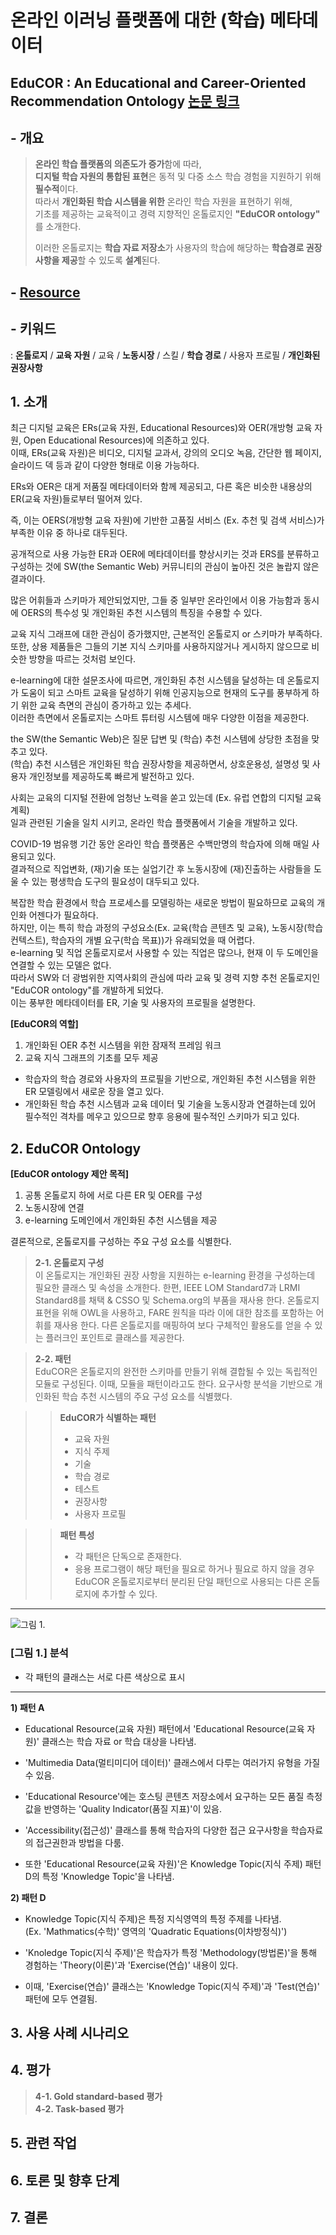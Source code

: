 # 온라인 이러닝 플랫폼에 대한 (학습) 메타데이터

## EduCOR : An Educational and Career-Oriented Recommendation Ontology **[논문 링크](https://arxiv.org/abs/2107.05522)**

## - 개요
> **온라인 학습 플랫폼의 의존도가 증가**함에 따라,   
> **디지털 학습 자원의 통합된 표현**은 동적 및 다중 소스 학습 경험을 지원하기 위해 **필수적**이다.   
> 따라서 **개인화된 학습 시스템을 위한** 온라인 학습 자원을 표현하기 위해,   
> 기초를 제공하는 교육적이고 경력 지향적인 온톨로지인 **"EduCOR ontology"** 를 소개한다.
>   
> 이러한 온톨로지는 **학습 자료 저장소**가 사용자의 학습에 해당하는 **학습경로 권장사항을 제공**할 수 있도록 **설계**된다.

## - [Resource](https://tibonto.github.io/educor/)
## - 키워드
: **온톨로지** / **교육 자원** / 교육 / **노동시장** / 스킬 / **학습 경로** / 사용자 프로필 / **개인화된 권장사항**

## 1. 소개
최근 디지털 교육은 ERs(교육 자원, Educational Resources)와 OER(개방형 교육 자원, Open Educational Resources)에 의존하고 있다.   
이때, ERs(교육 자원)은 비디오, 디지털 교과서, 강의의 오디오 녹음, 간단한 웹 페이지, 슬라이드 덱 등과 같이 다양한 형태로 이용 가능하다.   

ERs와 OER은 대게 저품질 메타데이터와 함께 제공되고, 다른 혹은 비슷한 내용상의 ER(교육 자원)들로부터 떨어져 있다.   

즉, 이는 OERS(개방형 교육 자원)에 기반한 고품질 서비스 (Ex. 추천 및 검색 서비스)가 부족한 이유 중 하나로 대두된다.   

공개적으로 사용 가능한 ER과 OER에 메타데이터를 향상시키는 것과 ERS를 분류하고 구성하는 것에 SW(the Semantic Web) 커뮤니티의 관심이 높아진 것은 놀랍지 않은 결과이다.   

많은 어휘들과 스키마가 제안되었지만, 그들 중 일부만 온라인에서 이용 가능함과 동시에 OERS의 특수성 및 개인화된 추천 시스템의 특징을 수용할 수 있다.   

교육 지식 그래프에 대한 관심이 증가했지만, 근본적인 온톨로지 or 스키마가 부족하다.   
또한, 상용 제품들은 그들의 기본 지식 스키마를 사용하지않거나 게시하지 않으므로 비슷한 방향을 따르는 것처럼 보인다. 

e-learning에 대한 설문조사에 따르면, 개인화된 추천 시스템을 달성하는 데 온톨로지가 도움이 되고
스마트 교육을 달성하기 위해 인공지능으로 현재의 도구를 풍부하게 하기 위한 교육 측면의 관심이 증가하고 있는 추세다.   
이러한 측면에서 온톨로지는 스마트 튜터링 시스템에 매우 다양한 이점을 제공한다.   

the SW(the Semantic Web)은 질문 답변 및 (학습) 추천 시스템에 상당한 초점을 맞추고 있다.  
(학습) 추천 시스템은 개인화된 학습 권장사항을 제공하면서, 상호운용성, 설명성 및 사용자 개인정보를 제공하도록 빠르게 발전하고 있다.   

사회는 교육의 디지털 전환에 엄청난 노력을 쏟고 있는데 (Ex. 유럽 연합의 디지털 교육 계획)   
일과 관련된 기술을 일치 시키고, 온라인 학습 플랫폼에서 기술을 개발하고 있다.   

COVID-19 범유행 기간 동안 온라인 학습 플랫폼은 수백만명의 학습자에 의해 매일 사용되고 있다.   
결과적으로 직업변화, (재)기술 또는 실업기간 후 노동시장에 (재)진출하는 사람들을 도울 수 있는 평생학습 도구의 필요성이 대두되고 있다.   

복잡한 학습 환경에서 학습 프로세스를 모델링하는 새로운 방법이 필요하므로 교육의 개인화 어젠다가 필요하다.  
하지만, 이는 특히 학습 과정의 구성요소(Ex. 교육(학습 콘텐츠 및 교육), 노동시장(학습 컨텍스트), 학습자의 개별 요구(학습 목표))가 유래되었을 때 어렵다.   
e-learning 및 직업 온톨로지로서 사용할 수 있는 직업은 많으나, 현재 이 두 도메인을 연결할 수 있는 모델은 없다.   
따라서 SW와 더 광범위한 지역사회의 관심에 따라 교육 및 경력 지향 추천 온톨로지인 "EduCOR ontology"를 개발하게 되었다.   
이는 풍부한 메타데이터를 ER, 기술 및 사용자의 프로필을 설명한다.   

**[EduCOR의 역할]**
1) 개인화된 OER 추천 시스템을 위한 잠재적 프레임 워크
2) 교육 지식 그래프의 기초를 모두 제공
- 학습자의 학습 경로와 사용자의 프로필을 기반으로, 개인화된 추천 시스템을 위한 ER 모델링에서 새로운 장을 열고 있다.
- 개인화된 학습 추천 시스템과 교육 데이터 및 기술을 노동시장과 연결하는데 있어 필수적인 격차를 메우고 있으므로 향후 응용에 필수적인 스키마가 되고 있다.   

## 2. EduCOR Ontology
**[EduCOR ontology 제안 목적]**
1) 공통 온톨로지 하에 서로 다른 ER 및 OER를 구성
2) 노동시장에 연결
3) e-learning 도메인에서 개인화된 추천 시스템을 제공

결론적으로, 온톨로지를 구성하는 주요 구성 요소를 식별한다.

>**2-1. 온톨로지 구성**   
> 이 온톨로지는 개인화된 권장 사항을 지원하는 e-learning 환경을 구성하는데 필요한 클래스 및 속성을 소개한다.
> 한편, IEEE LOM Standard7과 LRMI Standard8를 채택 & CSSO 및 Schema.org의 부품을 재사용 한다.
> 온톨로지 표현을 위해 OWL을 사용하고, FARE 원칙을 따라 이에 대한 참조를 포함하는 어휘를 재사용 한다.
> 다른 온톨로지를 매핑하여 보다 구체적인 활용도를 얻을 수 있는 플러크인 포인트로 클래스를 제공한다.
   
>**2-2. 패턴**   
> EduCOR은 온톨로지의 완전한 스키마를 만들기 위해 결합될 수 있는 독립적인 모듈로 구성된다.
> 이때, 모듈을 패턴이라고도 한다.
> 요구사항 분석을 기반으로 개인화된 학습 추천 시스템의 주요 구성 요소를 식별했다.

>>**EduCOR가 식별하는 패턴**
>>- 교육 자원
>>- 지식 주제
>>- 기술
>>- 학습 경로
>>- 테스트
>>- 권장사항
>>- 사용자 프로필

>>**패턴 특성**
>>- 각 패턴은 단독으로 존재한다.   
>>- 응용 프로그램이 해당 패턴을 필요로 하거나 필요로 하지 않을 경우 EduCOR 온톨로지로부터 분리된 단일 패턴으로 사용되는 다른 온톨로지에 추가할 수 있다.   

---

![그림 1.](https://tibonto.github.io/educor/EduCOR.png)

### [그림 1.] 분석
- 각 패턴의 클래스는 서로 다른 색상으로 표시   

---

**1) 패턴 A**   
- Educational Resource(교육 자원) 패턴에서 'Educational Resource(교육 자원)' 클래스는 학습 자료 or 학습 대상을 나타냄.
- 'Multimedia Data(멀티미디어 데이터)' 클래스에서 다루는 여러가지 유형을 가질 수 있음.

- 'Educational Resource'에는 호스팅 콘텐츠 저장소에서 요구하는 모든 품질 측정값을 반영하는 'Quality Indicator(품질 지표)'이 있음.   
- 'Accessibility(접근성)' 클래스를 통해 학습자의 다양한 접근 요구사항을 학습자료의 접근권한과 방법을 다룸.   
- 또한 'Educational Resource(교육 자원)'은 Knowledge Topic(지식 주제) 패턴 D의 특정 'Knowledge Topic'을 나타냄.   

**2) 패턴 D**
- Knowledge Topic(지식 주제)은 특정 지식영역의 특정 주제를 나타냄.   
(Ex. 'Mathmatics(수학)' 영역의 'Quadratic Equations(이차방정식)') 

- 'Knoledge Topic(지식 주제)'은 학습자가 특정 'Methodology(방법론)'을 통해 경험하는 'Theory(이론)'과 'Exercise(연습)' 내용이 있다.
- 이때, 'Exercise(연습)' 클래스는 'Knowledge Topic(지식 주제)'과 'Test(연습)' 패턴에 모두 연결됨.   

## 3. 사용 사례 시나리오   
## 4. 평가   
>**4-1. Gold standard-based 평가**   
>**4-2. Task-based 평가**
## 5. 관련 작업      
## 6. 토론 및 향후 단계      
## 7. 결론
